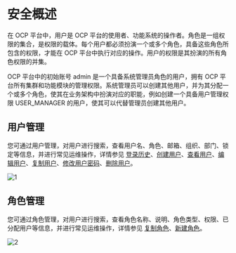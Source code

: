 # 安全概述

在 OCP 平台中，用户是 OCP 平台的使用者、功能系统的操作者。角色是一组权限的集合，是权限的载体。每个用户都必须扮演一个或多个角色，具备这些角色所包含的权限，才能在 OCP 平台中执行对应的操作。用户的权限是其扮演的所有角色权限的并集。

OCP 平台中的初始账号 admin 是一个具备系统管理员角色的用户，拥有 OCP 平台所有集群和功能模块的管理权限。系统管理员可以创建其他用户，并为其分配一个或多个角色，使其在业务架构中扮演对应的职能，例如创建一个具备用户管理权限 USER_MANAGER 的用户，使其可以代替管理员创建其他用户。

## 用户管理

您可通过用户管理，对用户进行搜索，查看用户名、角色、邮箱、组织、部门、锁定等信息，并进行常见运维操作，详情参见 [登录历史](../../10.using-system-management/11.logon-history.md)、[创建用户](../../10.using-system-management/5.create-user.md)、[查看用户](../../10.using-system-management/6.view-users.md)、[编辑用户](../../10.using-system-management/7.edit-a-user.md)、[复制用户](../../10.using-system-management/8.copy-user.md)、[修改用户密码](../../10.using-system-management/9.change-user-password.md)、[删除用户](../../10.using-system-management/10.delete-a-user.md)。

![1](https://help-static-aliyun-doc.aliyuncs.com/assets/img/zh-CN/5916260261/p266245.png)

## 角色管理

您可通过角色管理，对用户进行搜索，查看角色名称、说明、角色类型、权限、已分配用户等信息，并进行常见运维操作，详情参见 [复制角色](../../10.using-system-management/4.copy-role.md)、[新建角色](../../10.using-system-management/2.create-role.md)。

![2](https://help-static-aliyun-doc.aliyuncs.com/assets/img/zh-CN/5916260261/p266246.png)
